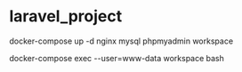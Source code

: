 # laravel_project

docker-compose up -d nginx mysql phpmyadmin workspace

 docker-compose exec --user=www-data workspace bash
 
